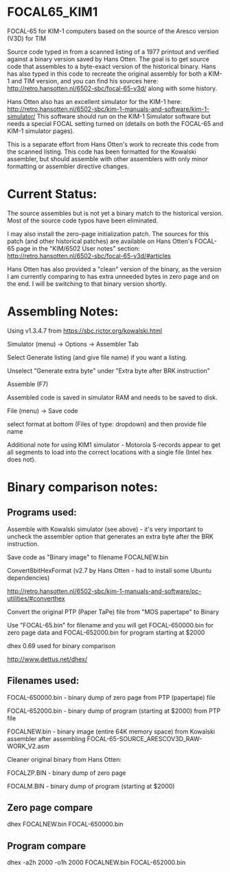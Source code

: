 # FOCAL65_KIM1
FOCAL-65 for KIM-1 computers based on the source of the Aresco version (V3D) for TIM

Source code typed in from a scanned listing of a 1977 printout and
verified against a binary version saved by Hans Otten.  The goal is to
get source code that assembles to a byte-exact version of the
historical binary.  Hans has also typed in this code to recreate the
original assembly for both a KIM-1 and TIM version, and you can find
his sources here: http://retro.hansotten.nl/6502-sbc/focal-65-v3d/
along with some history.

Hans Otten also has an excellent simulator for the KIM-1 here:
http://retro.hansotten.nl/6502-sbc/kim-1-manuals-and-software/kim-1-simulator/
This software should run on the KIM-1 Simulator software but needs a
special FOCAL setting turned on (details on both the FOCAL-65 and
KIM-1 simulator pages).

This is a separate effort from Hans Otten's work to recreate this code
from the scanned listing.  This code has been formatted for the
Kowalski assembler, but should assemble with other assemblers with
only minor formatting or assembler directive changes.

# Current Status:

The source assembles but is not yet a binary match to the historical
version.  Most of the source code typos have been eliminated.  

I may also install the zero-page initialization patch.
The sources for this patch (and other historical
patches) are available on Hans Otten's FOCAL-65 page in the "KIM/6502
User notes" section:
http://retro.hansotten.nl/6502-sbc/focal-65-v3d/#articles

Hans Otten has also provided a "clean" version of the binary, as the
version I am currently comparing to has extra unneeded bytes in zero
page and on the end.  I will be switching to that binary version
shortly.

# Assembling Notes:
Using v1.3.4.7 from https://sbc.rictor.org/kowalski.html

Simulator (menu) -> Options -> Assembler Tab

Select Generate listing (and give file name) if you want a listing.

Unselect "Generate extra byte" under "Extra byte after BRK instruction"

Assemble (F7)

Assembled code is saved in simulator RAM and needs to be saved to disk.

File (menu) -> Save code

select format at bottom (Files of type: dropdown) and then provide file name

Additional note for using KIM1 simulator - Motorola S-records appear to
get all segments to load into the correct locations with a single file (Intel
hex does not).


# Binary comparison notes:
## Programs used:
Assemble with Kowalski simulator (see above) - it's very important to uncheck the
assembler option that generates an extra byte after the BRK instruction.

Save code as "Binary image" to filename FOCALNEW.bin

Convert8bitHexFormat (v2.7 by Hans Otten - had to install some Ubuntu dependencies)

http://retro.hansotten.nl/6502-sbc/kim-1-manuals-and-software/pc-utilities/#converthex

Convert the original PTP (Paper TaPe) file from "MOS papertape" to Binary

Use "FOCAL-65.bin" for filename and you will get FOCAL-650000.bin for zero page data
and FOCAL-652000.bin for program starting at $2000

dhex 0.69 used for binary comparison

http://www.dettus.net/dhex/

## Filenames used:
FOCAL-650000.bin - binary dump of zero page from PTP (papertape) file

FOCAL-652000.bin - binary dump of program (starting at $2000) from PTP file

FOCALNEW.bin - binary image (entire 64K memory space) from Kowalski assembler after assembling FOCAL-65-SOURCE_ARESCOV3D_RAW-WORK_V2.asm 

Cleaner original binary from Hans Otten:

FOCALZP.BIN - binary dump of zero page

FOCALM.BIN - binary dump of program (starting at $2000)

## Zero page compare
dhex FOCALNEW.bin FOCAL-650000.bin

## Program compare
dhex -a2h 2000 -o1h 2000 FOCALNEW.bin FOCAL-652000.bin
